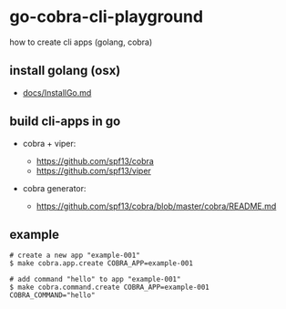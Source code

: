 # go-cobra-cli-playground
how to create cli apps (golang, cobra)

## install golang (osx)

- [docs/InstallGo.md](docs/InstallGo.md)

## build cli-apps in go

- cobra + viper:
    - https://github.com/spf13/cobra
    - https://github.com/spf13/viper
    
- cobra generator:
    - https://github.com/spf13/cobra/blob/master/cobra/README.md    
    
## example
```
# create a new app "example-001"
$ make cobra.app.create COBRA_APP=example-001

# add command "hello" to app "example-001"
$ make cobra.command.create COBRA_APP=example-001 COBRA_COMMAND="hello"

```
    
